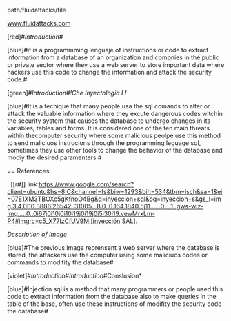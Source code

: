 
path/fluidattacks/file

www.fluidattacks.com



 [red]#*Introduction*#

[blue]#it is a programmming lenguaje of 
instructions or code to extract
information from a database of an
organization and compnies in the
public or private sector where they use
a web server to store important data 
where hackers use this code to
change the information and attack the
security code.#

[green]#*Introduction*#*!Che Inyectologia L!*

[blue]#It is a techique that many people usa
the sql comands to alter or attack
the valuable information where they
excute dangerous codes witchin the
security system that causes the 
database to undergo changes in its
variables, tables and forms.
It is considered one of the ten main
threats within thecomputer security 
where some malicious peolpe use this
method to send maliciuos instrucions 
through the programming leguage sql,
sometimes they use other tools to
change the behavior of the database
and modiy the desired paramenters.#

== References

. [[r#]] link:https://www.google.com/search?client=ubuntu&hs=8IC&channel=fs&biw=1293&bih=534&tbm=isch&sa=1&ei=07E1XM3TBOXc5gKfnoO4Bg&q=inyeccion+sql&oq=inyeccion+s&gs_l=img.3.4.0l10.3886.26542..31005...8.0..0.164.1840.5j11......0....1..gws-wiz-img.....0..0i67j0i10j0i10i19j0i19j0i5i30i19.vewMrxLm-P4#imgrc=c5_X77lzCfUV9M:[inyección SAL].

*Description of Image*

[blue]#The previous image reprensent a web
server where the database is stored, 
the attackers use the computer using 
some maliciuos codes or commands 
to modifity the database#

 [violet]#*Introduction*#*Introduction*#Conslusion*

[blue]#Injection sql is a method that many
programmers or people used this code
to extract information from the 
database also to make queries in the
table of the base, often use these 
instructions of modifity the security
code the database#
